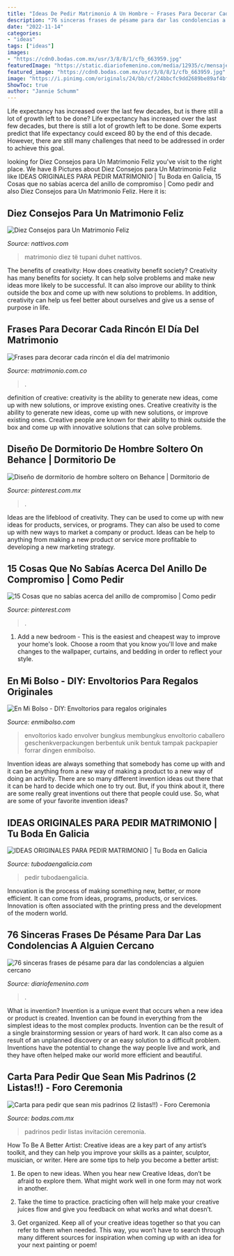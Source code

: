 ```yaml
---
title: "Ideas De Pedir Matrimonio A Un Hombre ~ Frases Para Decorar Cada Rincón El Día Del Matrimonio"
description: "76 sinceras frases de pésame para dar las condolencias a alguien cercano"
date: "2022-11-14"
categories:
- "ideas"
tags: ["ideas"]
images:
- "https://cdn0.bodas.com.mx/usr/3/8/8/1/cfb_663959.jpg"
featuredImage: "https://static.diariofemenino.com/media/12935/c/mensaje-formal-pesame-md.jpg"
featured_image: "https://cdn0.bodas.com.mx/usr/3/8/8/1/cfb_663959.jpg"
image: "https://i.pinimg.com/originals/24/bb/cf/24bbcfc9dd2689be89af4bf4991dae88.jpg"
ShowToc: true
author: "Jannie Schumm"
---
```



Life expectancy has increased over the last few decades, but is there still a lot of growth left to be done?
Life expectancy has increased over the last few decades, but there is still a lot of growth left to be done. Some experts predict that life expectancy could exceed 80 by the end of this decade. However, there are still many challenges that need to be addressed in order to achieve this goal.

	

		
looking for Diez Consejos para Un Matrimonio Feliz you've visit to the right place. We have 8 Pictures about Diez Consejos para Un Matrimonio Feliz like IDEAS ORIGINALES PARA PEDIR MATRIMONIO | Tu Boda en Galicia, 15 Cosas que no sabías acerca del anillo de compromiso | Como pedir and also Diez Consejos para Un Matrimonio Feliz. Here it is:
		
    
## Diez Consejos Para Un Matrimonio Feliz

<img loading=lazy src="https://nattivos.com/wp-content/uploads/2012/08/Un-Matrimonio-Feliz.jpg" onerror="this.onerror=null;this.src='https://tse4.mm.bing.net/th?id=OIP.sx_vLnY4937La-mOU0CliwHaE7&amp;pid=15.1';" alt="Diez Consejos para Un Matrimonio Feliz">

_Source: nattivos.com_

>matrimonio diez të tupani duhet nattivos. 

	

The benefits of creativity: How does creativity benefit society?
Creativity has many benefits for society. It can help solve problems and make new ideas more likely to be successful. It can also improve our ability to think outside the box and come up with new solutions to problems. In addition, creativity can help us feel better about ourselves and give us a sense of purpose in life.

    
## Frases Para Decorar Cada Rincón El Día Del Matrimonio

<img loading=lazy src="https://cdn0.matrimonio.com.co/img_g/articulos-colombia/varias/t30_save-the-date.jpg" onerror="this.onerror=null;this.src='https://tse4.mm.bing.net/th?id=OIP.XcWkS45wUKbob-TSjg8VSQHaE8&amp;pid=15.1';" alt="Frases para decorar cada rincón el día del matrimonio">

_Source: matrimonio.com.co_

>. 

	

definition of creative: creativity is the ability to generate new ideas, come up with new solutions, or improve existing ones.
Creative creativity is the ability to generate new ideas, come up with new solutions, or improve existing ones. Creative people are known for their ability to think outside the box and come up with innovative solutions that can solve problems.

    
## Diseño De Dormitorio De Hombre Soltero On Behance | Dormitorio De

<img loading=lazy src="https://i.pinimg.com/originals/24/bb/cf/24bbcfc9dd2689be89af4bf4991dae88.jpg" onerror="this.onerror=null;this.src='https://tse2.mm.bing.net/th?id=OIP.h-YRC2uQdloCTTBpCHpiAAHaEK&amp;pid=15.1';" alt="Diseño de dormitorio de hombre soltero on Behance | Dormitorio de">

_Source: pinterest.com.mx_

>. 

	

Ideas are the lifeblood of creativity. They can be used to come up with new ideas for products, services, or programs. They can also be used to come up with new ways to market a company or product. Ideas can be help to anything from making a new product or service more profitable to developing a new marketing strategy.

    
## 15 Cosas Que No Sabías Acerca Del Anillo De Compromiso | Como Pedir

<img loading=lazy src="https://i.pinimg.com/736x/f2/61/58/f26158bfb275026b8b9a04117f694e40--wedding-proposals-marriage-proposals.jpg" onerror="this.onerror=null;this.src='https://tse3.mm.bing.net/th?id=OIP.9R9ZMcnOcZMlJNqOutGRBADfEX&amp;pid=15.1';" alt="15 Cosas que no sabías acerca del anillo de compromiso | Como pedir">

_Source: pinterest.com_

>. 

	

1. Add a new bedroom - This is the easiest and cheapest way to improve your home's look. Choose a room that you know you'll love and make changes to the wallpaper, curtains, and bedding in order to reflect your style.

    
## En Mi Bolso - DIY: Envoltorios Para Regalos Originales

<img loading=lazy src="http://enmibolso.com/wp-content/uploads/2014/12/regalocamisa.jpg" onerror="this.onerror=null;this.src='https://tse4.mm.bing.net/th?id=OIP.LZKCYvWqEFVBIHuKebXQqAHaEK&amp;pid=15.1';" alt="En Mi Bolso - DIY: Envoltorios para regalos originales">

_Source: enmibolso.com_

>envoltorios kado envolver bungkus membungkus envoltorio caballero geschenkverpackungen berbentuk unik bentuk tampak packpapier forrar dingen enmibolso. 

	

Invention ideas are always something that somebody has come up with and it can be anything from a new way of making a product to a new way of doing an activity. There are so many different invention ideas out there that it can be hard to decide which one to try out. But, if you think about it, there are some really great inventions out there that people could use. So, what are some of your favorite invention ideas?

    
## IDEAS ORIGINALES PARA PEDIR MATRIMONIO | Tu Boda En Galicia

<img loading=lazy src="https://www.tubodaengalicia.com/wp-content/uploads/2014/10/muchochupchup-1024x767.jpg" onerror="this.onerror=null;this.src='https://tse4.mm.bing.net/th?id=OIP.ziP9HVuXsqLdiNLjP0_VzAHaFj&amp;pid=15.1';" alt="IDEAS ORIGINALES PARA PEDIR MATRIMONIO | Tu Boda en Galicia">

_Source: tubodaengalicia.com_

>pedir tubodaengalicia. 

	

Innovation is the process of making something new, better, or more efficient. It can come from ideas, programs, products, or services. Innovation is often associated with the printing press and the development of the modern world.

    
## 76 Sinceras Frases De Pésame Para Dar Las Condolencias A Alguien Cercano

<img loading=lazy src="https://static.diariofemenino.com/media/12935/c/mensaje-formal-pesame-md.jpg" onerror="this.onerror=null;this.src='https://tse2.mm.bing.net/th?id=OIP.58TQ0IJNV-yMa1E18QrY0wHaEf&amp;pid=15.1';" alt="76 sinceras frases de pésame para dar las condolencias a alguien cercano">

_Source: diariofemenino.com_

>. 

	

What is invention?
Invention is a unique event that occurs when a new idea or product is created. Invention can be found in everything from the simplest ideas to the most complex products. Invention can be the result of a single brainstorming session or years of hard work. It can also come as a result of an unplanned discovery or an easy solution to a difficult problem. Inventions have the potential to change the way people live and work, and they have often helped make our world more efficient and beautiful.

    
## Carta Para Pedir Que Sean Mis Padrinos (2 Listas!!) - Foro Ceremonia

<img loading=lazy src="https://cdn0.bodas.com.mx/usr/3/8/8/1/cfb_663959.jpg" onerror="this.onerror=null;this.src='https://tse1.mm.bing.net/th?id=OIP.3T8abDmbkdvDLduqiSb4OAAAAA&amp;pid=15.1';" alt="Carta para pedir que sean mis padrinos (2 listas!!) - Foro Ceremonia">

_Source: bodas.com.mx_

>padrinos pedir listas invitación ceremonia. 

	

How To Be A Better Artist:
Creative ideas are a key part of any artist’s toolkit, and they can help you improve your skills as a painter, sculptor, musician, or writer. Here are some tips to help you become a better artist:
1. Be open to new ideas. When you hear new Creative Ideas, don’t be afraid to explore them. What might work well in one form may not work in another.

2. Take the time to practice. practicing often will help make your creative juices flow and give you feedback on what works and what doesn’t.

3. Get organized. Keep all of your creative ideas together so that you can refer to them when needed. This way, you won’t have to search through many different sources for inspiration when coming up with an idea for your next painting or poem!

